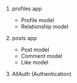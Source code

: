 1. profiles app
    - Profile model
    - Relationship model


2. posts app
    - Post model
    - Comment model
    - Like model


3. AllAuth (Authentication)